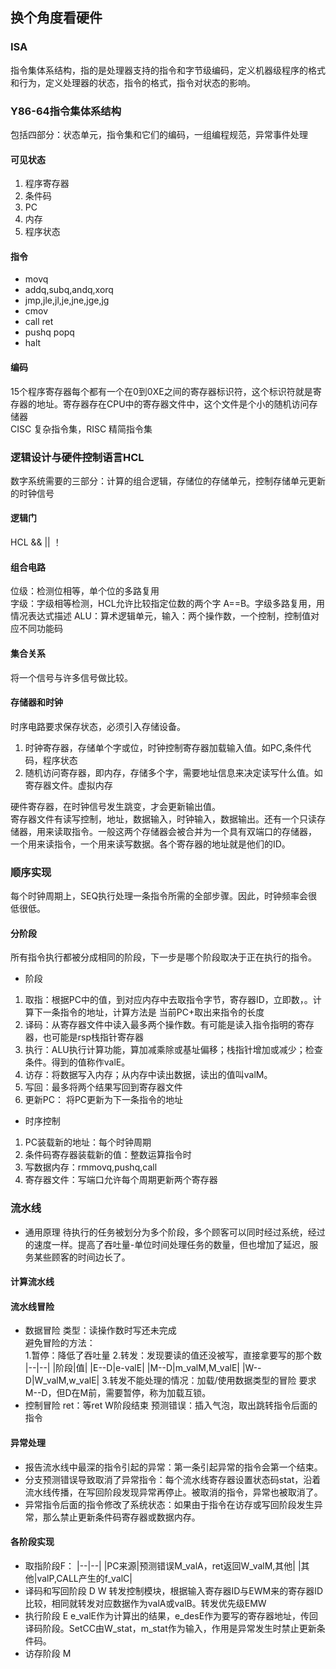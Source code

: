 ## 换个角度看硬件
### ISA 
指令集体系结构，指的是处理器支持的指令和字节级编码，定义机器级程序的格式和行为，定义处理器的状态，指令的格式，指令对状态的影响。

### Y86-64指令集体系结构
包括四部分：状态单元，指令集和它们的编码，一组编程规范，异常事件处理

#### 可见状态
1. 程序寄存器
2. 条件码
3. PC
4. 内存
5. 程序状态

#### 指令
- movq
- addq,subq,andq,xorq
- jmp,jle,jl,je,jne,jge,jg
- cmov
- call ret
- pushq popq
- halt

#### 编码
15个程序寄存器每个都有一个在0到0XE之间的寄存器标识符，这个标识符就是寄存器的地址。寄存器存在CPU中的寄存器文件中，这个文件是个小的随机访问存储器</br>
CISC 复杂指令集，RISC 精简指令集

### 逻辑设计与硬件控制语言HCL
数字系统需要的三部分：计算的组合逻辑，存储位的存储单元，控制存储单元更新的时钟信号

#### 逻辑门
HCL && || ！

#### 组合电路
位级：检测位相等，单个位的多路复用</br>
字级：字级相等检测，HCL允许比较指定位数的两个字 A==B。字级多路复用，用情况表达式描述
ALU：算术逻辑单元，输入：两个操作数，一个控制，控制值对应不同功能码

#### 集合关系
将一个信号与许多信号做比较。

#### 存储器和时钟
时序电路要求保存状态，必须引入存储设备。
1. 时钟寄存器，存储单个字或位，时钟控制寄存器加载输入值。如PC,条件代码，程序状态
2. 随机访问寄存器，即内存，存储多个字，需要地址信息来决定读写什么值。如寄存器文件。虚拟内存

硬件寄存器，在时钟信号发生跳变，才会更新输出值。</br>
寄存器文件有读写控制，地址，数据输入，时钟输入，数据输出。还有一个只读存储器，用来读取指令。一般这两个存储器会被合并为一个具有双端口的存储器，
一个用来读指令，一个用来读写数据。各个寄存器的地址就是他们的ID。

### 顺序实现
每个时钟周期上，SEQ执行处理一条指令所需的全部步骤。因此，时钟频率会很低很低。

#### 分阶段
所有指令执行都被分成相同的阶段，下一步是哪个阶段取决于正在执行的指令。
- 阶段
1. 取指：根据PC中的值，到对应内存中去取指令字节，寄存器ID，立即数，。计算下一条指令的地址，计算方法是  当前PC+取出来指令的长度
2. 译码：从寄存器文件中读入最多两个操作数。有可能是读入指令指明的寄存器，也可能是rsp栈指针寄存器
3. 执行：ALU执行计算功能，算加减乘除或基址偏移；栈指针增加或减少；检查条件。得到的值称作valE。
4. 访存：将数据写入内存；从内存中读出数据，读出的值叫valM。
5. 写回：最多将两个结果写回到寄存器文件
6. 更新PC： 将PC更新为下一条指令的地址
- 时序控制
1. PC装载新的地址：每个时钟周期
2. 条件码寄存器装载新的值：整数运算指令时
3. 写数据内存：rmmovq,pushq,call
4. 寄存器文件：写端口允许每个周期更新两个寄存器

### 流水线
- 通用原理
待执行的任务被划分为多个阶段，多个顾客可以同时经过系统，经过的速度一样。提高了吞吐量-单位时间处理任务的数量，但也增加了延迟，服务某些顾客的时间边长了。

#### 计算流水线

#### 流水线冒险
- 数据冒险
  类型：读操作数时写还未完成</br>
  避免冒险的方法：</br>
      1.暂停：降低了吞吐量
      2.转发：发现要读的值还没被写，直接拿要写的那个数
      |--|--|
      |阶段|值|
      |E--D|e-valE|
      |M--D|m_valM,M_valE|
      |W--D|W_valM,w_valE|
      3.转发不能处理的情况：加载/使用数据类型的冒险
        要求M--D，但D在M前，需要暂停，称为加载互锁。
- 控制冒险
  ret：等ret W阶段结束
  预测错误：插入气泡，取出跳转指令后面的指令

#### 异常处理
 - 报告流水线中最深的指令引起的异常：第一条引起异常的指令会第一个结束。
 - 分支预测错误导致取消了异常指令：每个流水线寄存器设置状态码stat，沿着流水线传播，在写回阶段发现异常再停止。被取消的指令，异常也被取消了。
 - 异常指令后面的指令修改了系统状态：如果由于指令在访存或写回阶段发生异常，那么禁止更新条件码寄存器或数据内存。
 
#### 各阶段实现
- 取指阶段F：
  |--|--|
  |PC来源|预测错误M_valA，ret返回W_valM,其他|
  |其他|valP,CALL产生的f_valC|
- 译码和写回阶段 D W
  转发控制模块，根据输入寄存器ID与EWM来的寄存器ID比较，相同就转发对应数据作为valA或valB。转发优先级EMW
- 执行阶段 E
  e_valE作为计算出的结果，e_desE作为要写的寄存器地址，传回译码阶段。SetCC由W_stat，m_stat作为输入，作用是异常发生时禁止更新条件码。
- 访存阶段 M
  
  






